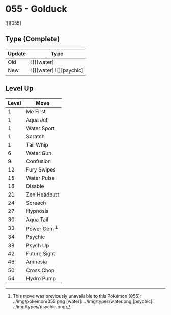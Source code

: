 # 055 - Golduck
![][055]

## Type (Complete)

Update | Type
---    | ---
Old    | ![][water]
New    | ![][water]  ![][psychic]

## Level Up

Level | Move
---   | ---
  1   | Me First
  1   | Aqua Jet
  1   | Water Sport
  1   | Scratch
  1   | Tail Whip
  6   | Water Gun
  9   | Confusion
 12   | Fury Swipes
 15   | Water Pulse
 18   | Disable
 21   | Zen Headbutt
 24   | Screech
 27   | Hypnosis
 30   | Aqua Tail
 33   | Power Gem [^1]
 34   | Psychic
 38   | Psych Up
 42   | Future Sight
 46   | Amnesia
 50   | Cross Chop
 54   | Hydro Pump

[^1]: This move was previously unavailable to this Pokémon
[055]: ../img/pokemon/055.png
[water]: ../img/types/water.png
[psychic]: ../img/types/psychic.png
